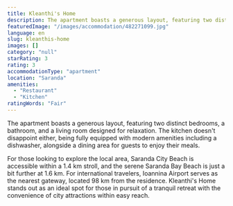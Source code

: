 ```yaml
---
title: Kleanthi's Home
description: The apartment boasts a generous layout, featuring two distinct bedrooms, a bathroom, and a living room designed for relaxation. The kitchen doesn't disappoint e
featuredImage: "/images/accommodation/482271099.jpg"
language: en
slug: kleanthis-home
images: []
category: "null"
starRating: 3
rating: 3
accommodationType: "apartment"
location: "Saranda"
amenities:
  - "Restaurant"
  - "Kitchen"
ratingWords: "Fair"
---
```


The apartment boasts a generous layout, featuring two distinct bedrooms, a bathroom, and a living room designed for relaxation. The kitchen doesn't disappoint either, being fully equipped with modern amenities including a dishwasher, alongside a dining area for guests to enjoy their meals.

For those looking to explore the local area, Saranda City Beach is accessible within a 1.4 km stroll, and the serene Saranda Bay Beach is just a bit further at 1.6 km. For international travelers, Ioannina Airport serves as the nearest gateway, located 98 km from the residence. Kleanthi's Home stands out as an ideal spot for those in pursuit of a tranquil retreat with the convenience of city attractions within easy reach.

